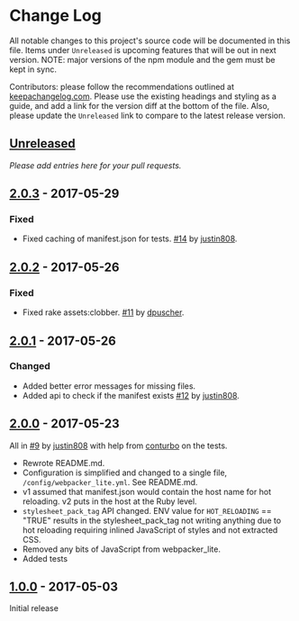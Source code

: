 # Change Log
All notable changes to this project's source code will be documented in this file. Items under `Unreleased` is upcoming features that will be out in next version. NOTE: major versions of the npm module and the gem must be kept in sync.

Contributors: please follow the recommendations outlined at [keepachangelog.com](http://keepachangelog.com/). Please use the existing headings and styling as a guide, and add a link for the version diff at the bottom of the file. Also, please update the `Unreleased` link to compare to the latest release version.

## [Unreleased]
*Please add entries here for your pull requests.*

## [2.0.3] - 2017-05-29
### Fixed
* Fixed caching of manifest.json for tests. [#14](https://github.com/shakacode/webpacker_lite/pull/14) by [justin808](https://github.com/justin808).

## [2.0.2] - 2017-05-26
### Fixed
* Fixed rake assets:clobber. [#11](https://github.com/shakacode/webpacker_lite/pull/11) by [dpuscher](https://github.com/dpuscher).

## [2.0.1] - 2017-05-26

### Changed
* Added better error messages for missing files.
* Added api to check if the manifest exists
[#12](https://github.com/shakacode/webpacker_lite/pull/12) by [justin808](https://github.com/justin808).

## [2.0.0] - 2017-05-23
All in [#9](https://github.com/shakacode/webpacker_lite/pull/9) by [justin808](https://github.com/justin808) with help from [conturbo](https://github.com/conturbo) on the tests.

* Rewrote README.md.
* Configuration is simplified and changed to a single file, `/config/webpacker_lite.yml`. See README.md.
* v1 assumed that manifest.json would contain the host name for hot reloading. v2 puts in the host at the Ruby level.
* `stylesheet_pack_tag` API changed. ENV value for `HOT_RELOADING` == "TRUE" results in the stylesheet_pack_tag not writing anything due to hot reloading requiring inlined JavaScript of styles and not extracted CSS.
* Removed any bits of JavaScript from webpacker_lite.
* Added tests

## [1.0.0] - 2017-05-03
Initial release

[Unreleased]: https://github.com/shakacode/webpacker_lite/compare/2.0.3...master
[2.0.3]: https://github.com/shakacode/react_on_rails/compare/2.0.2...2.0.3
[2.0.2]: https://github.com/shakacode/react_on_rails/compare/2.0.1...2.0.2
[2.0.1]: https://github.com/shakacode/react_on_rails/compare/2.0.0...2.0.1
[2.0.0]: https://github.com/shakacode/react_on_rails/compare/1.0.0...2.0.0
[1.0.0]: https://github.com/shakacode/react_on_rails/compare/0.0.5...1.0.0

